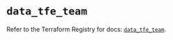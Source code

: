 # `data_tfe_team`

Refer to the Terraform Registry for docs: [`data_tfe_team`](https://registry.terraform.io/providers/hashicorp/tfe/0.68.0/docs/data-sources/team).
